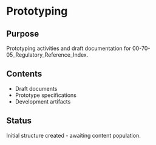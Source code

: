 # Prototyping

## Purpose
Prototyping activities and draft documentation for 00-70-05_Regulatory_Reference_Index.

## Contents
- Draft documents
- Prototype specifications
- Development artifacts

## Status
Initial structure created - awaiting content population.

